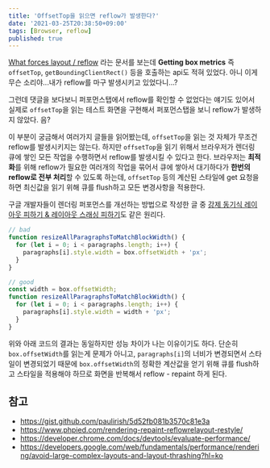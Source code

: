 ```yaml
---
title: 'OffsetTop을 읽으면 reflow가 발생한다?'
date: '2021-03-25T20:38:50+09:00'
tags: [Browser, reflow]
published: true
---
```


[What forces layout / reflow](https://gist.github.com/paulirish/5d52fb081b3570c81e3a) 라는 문서를 보는데 **Getting box metrics** 즉 `offsetTop`, `getBoundingClientRect()` 등을 호출하는 api도 적혀 있었다.
아니 이게 무슨 소리야...내가 reflow를 마구 발생시키고 있었다니...?

그런데 댓글을 보다보니 퍼포먼스탭에서 reflow를 확인할 수 없었다는 얘기도 있어서 실제로 `offsetTop`을 읽는 테스트 화면을 구현해서 퍼포먼스탭을 보니 reflow가 발생하지 않았다. 음?

이 부분이 궁금해서 여러가지 글들을 읽어봤는데, `offsetTop`을 읽는 것 자체가 무조건 reflow를 발생시키지는 않는다. 하지만 `offsetTop`을 읽기 위해서 브라우저가 렌더링 큐에 쌓인 모든 작업을 수행하면서 reflow를 발생시킬 수 있다고 한다.
브라우저는 **최적화**를 위해 reflow가 필요한 여러개의 작업을 묶어서 큐에 쌓아서 대기하다가 **한번의 reflow로 전부 처리**할 수 있도록 하는데, `offsetTop` 등의 계산된 스타일에 get 요청을 하면 최신값을 읽기 위해 큐를 flush하고 모든 변경사항을 적용한다.

구글 개발자들이 렌더링 퍼포먼스를 개선하는 방법으로 작성한 글 중 [강제 동기식 레이아웃 피하기 & 레이아웃 스래싱 피하기](https://developers.google.com/web/fundamentals/performance/rendering/avoid-large-complex-layouts-and-layout-thrashing?hl=ko)도 같은 원리다.

```js
// bad
function resizeAllParagraphsToMatchBlockWidth() {
  for (let i = 0; i < paragraphs.length; i++) {
    paragraphs[i].style.width = box.offsetWidth + 'px';
  }
}

// good
const width = box.offsetWidth;
function resizeAllParagraphsToMatchBlockWidth() {
  for (let i = 0; i < paragraphs.length; i++) {
    paragraphs[i].style.width = width + 'px';
  }
}
```

위와 아래 코드의 결과는 동일하지만 성능 차이가 나는 이유이기도 하다. 단순히 `box.offsetWidth`를 읽는게 문제가 아니고, `paragraphs[i]`의 너비가 변경되면서 스타일이 변경되었기 때문에 `box.offsetWidth`의 정확한 계산값을 얻기 위해 큐를 flush하고 스타일을 적용해야 하므로 화면을 반복해서 reflow - repaint 하게 된다.

## 참고

- https://gist.github.com/paulirish/5d52fb081b3570c81e3a
- https://www.phpied.com/rendering-repaint-reflowrelayout-restyle/
- https://developer.chrome.com/docs/devtools/evaluate-performance/
- https://developers.google.com/web/fundamentals/performance/rendering/avoid-large-complex-layouts-and-layout-thrashing?hl=ko
